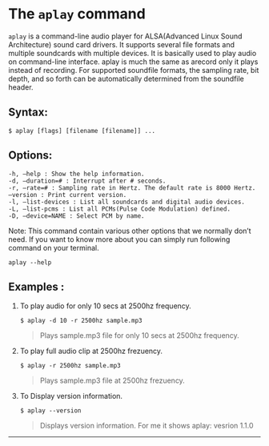 # The `aplay` command

`aplay` is a command-line audio player for ALSA(Advanced Linux Sound Architecture) sound card drivers. It supports several file formats and multiple soundcards with multiple devices. It is basically used to play audio on command-line interface. aplay is much the same as arecord only it plays instead of recording. For supported soundfile formats, the sampling rate, bit depth, and so forth can be automatically determined from the soundfile header.

## Syntax:

```
$ aplay [flags] [filename [filename]] ...
```

## Options:

```
-h, –help : Show the help information.
-d, –duration=# : Interrupt after # seconds.
-r, –rate=# : Sampling rate in Hertz. The default rate is 8000 Hertz.
–version : Print current version.
-l, –list-devices : List all soundcards and digital audio devices.
-L, –list-pcms : List all PCMs(Pulse Code Modulation) defined.
-D, –device=NAME : Select PCM by name.
```

Note: This command contain various other options that we normally don’t need. If you want to know more about you can simply run following command on your terminal.

```
aplay --help
```

## Examples :

1. To play audio for only 10 secs at 2500hz frequency.

   ```
   $ aplay -d 10 -r 2500hz sample.mp3
   ```

   > Plays sample.mp3 file for only 10 secs at 2500hz frequency.

2. To play full audio clip at 2500hz frezuency.

   ```
   $ aplay -r 2500hz sample.mp3
   ```

   > Plays sample.mp3 file at 2500hz frezuency.

3. To Display version information.

   ```
   $ aplay --version
   ```

   > Displays version information. For me it shows aplay: vesrion 1.1.0

---
